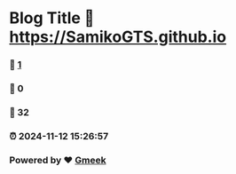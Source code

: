 # Blog Title :link: https://SamikoGTS.github.io
### :page_facing_up: [1](https://SamikoGTS.github.io/tag.html) 
### :speech_balloon: 0 
### :hibiscus: 32 
### :alarm_clock: 2024-11-12 15:26:57 
### Powered by :heart: [Gmeek](https://github.com/Meekdai/Gmeek)
